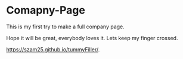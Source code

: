 # Comapny-Page
This is my first try to make a full company page. 

Hope it will be great, everybody loves it. Lets keep my finger crossed.

https://szam25.github.io/tummyFiller/.
